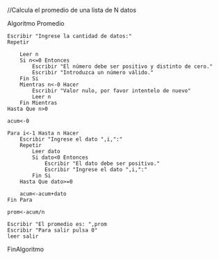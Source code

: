 //Calcula el promedio de una lista de N datos

Algoritmo Promedio
	
	Escribir "Ingrese la cantidad de datos:"
	Repetir
		
		Leer n
		Si n<=0 Entonces
			Escribir "El número debe ser positivo y distinto de cero."
			Escribir "Introduzca un número válido."
		Fin Si
		Mientras n<-0 Hacer
			Escribir "Valor nulo, por favor intentelo de nuevo"
			Leer n
		Fin Mientras
	Hasta Que n>0
	
	acum<-0
	
	Para i<-1 Hasta n Hacer
		Escribir "Ingrese el dato ",i,":"
		Repetir
			Leer dato
			Si dato<0 Entonces
				Escribir "El dato debe ser positivo."
				Escribir "Ingrese el dato ",i,":"
			Fin Si
		Hasta Que dato>=0
		
		acum<-acum+dato
	Fin Para
	
	prom<-acum/n
	
	Escribir "El promedio es: ",prom
	Escribir "Para salir pulsa 0"
	leer salir
	
FinAlgoritmo
